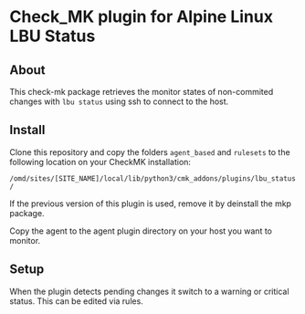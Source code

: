 Check_MK plugin for Alpine Linux LBU Status
===========================================


About
-----

This check-mk package retrieves the monitor states of non-commited changes with `lbu status` using ssh to connect to the host.


Install
-------

Clone this repository and copy the folders `agent_based` and `rulesets` to the following location on your CheckMK installation:

`/omd/sites/[SITE_NAME]/local/lib/python3/cmk_addons/plugins/lbu_status/`

If the previous version of this plugin is used, remove it by deinstall the mkp package.

Copy the agent to the agent plugin directory on your host you want to monitor.

Setup
-----

When the plugin detects pending changes it switch to a warning or critical status.
This can be edited via rules.
